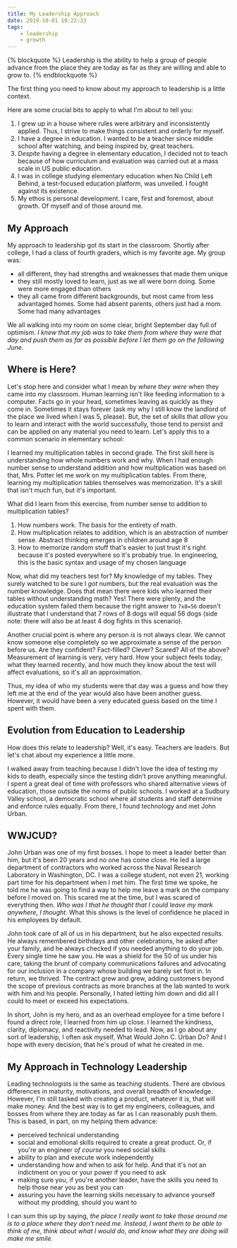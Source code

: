 ```yaml
---
title: My Leadership Approach
date: 2019-10-01 10:22:33
tags:
	- leadership
	- growth
---
```


{% blockquote %}
Leadership is the ability to help a group of people advance from the place they are today as far as they are willing and able to grow to.
{% endblockquote %}

The first thing you need to know about my approach to leadership is a little context. 

Here are some crucial bits to apply to what I'm about to tell you:
1. I grew up in a house where rules were arbitrary and inconsistently applied. Thus, I strive to make things consistent and orderly for myself.
1. I have a degree in education. I wanted to be a teacher since middle school after watching, and being inspired by, great teachers. 
1. _Despite_ having a degree in elementary education, I decided not to teach because of how curriculum and evaluation was carried out at a mass scale in US public education. 
1. I was in college studying elementary education when No Child Left Behind, a test-focused education platform, was unveiled. I fought against its existence.
1. My ethos is personal development. I care, first and foremost, about growth. Of myself and of those around me. 
<!-- more -->

## My Approach
My approach to leadership got its start in the classroom. Shortly after college, I had a class of fourth graders, which is my favorite age. My group was: 

* all different, they had strengths and weaknesses that made them unique
* they still mostly loved to learn, just as we all were born doing. Some were more engaged than others
* they all came from different backgrounds, but most came from less advantaged homes. Some had absent parents, others just had a mom. Some had many advantages

We all walking into my room on some clear, bright September day full of optimism. *I knew that my job was to take them from where they were that day and push them as far as possible before I let them go on the following June.*

## Where is Here?

Let's stop here and consider what I mean by _where they were_ when they came into my classroom. Human learning isn't like feeding information to a computer. Facts go in your head, sometimes leaving as quickly as they come in. Sometimes it stays forever (ask my why I still know the landlord of the place we lived when I was 5, please). But, the set of skills that _allow_ you to learn and interact with the world successfully, those tend to persist and can be applied on any material you need to learn. Let's apply this to a common scenario in elementary school:

I learned my multiplication tables in second grade. The first skill here is understanding how whole numbers work and why. When I had enough number sense to understand addition and how multiplication was based on that, Mrs. Potter let me work on my multiplication tables. From there, learning my multiplication tables themselves was memorization. It's a skill that isn't much fun, but it's important.

What did I learn from this exercise, from number sense to addition to multiplication tables?
1. How numbers work. The basis for the entirety of math.
1. How multiplication relates to addition, which is an abstraction of number sense. Abstract thinking emerges in children around age 8
1. How to memorize random stuff that's easier to just trust it's right because it's posted everywhere so it's probably true. In engineering, this is the basic syntax and usage of my chosen language

Now, what did my teachers test for? My knowledge of my tables. They surely watched to be sure I _got_ numbers, but the real evaluation was the number knowledge. Does that mean there were kids who learned their tables without understanding math? Yes! There were plenty, and the education system failed them because the right answer to `7x8=56` doesn't illustrate that I understand that 7 rows of 8 dogs will equal 56 dogs (side note: there will also be at least 4 dog fights in this scenario).

Another crucial point is where any person _is_ is not always clear. We cannot know someone else completely so we approximate a sense of the person before us. Are they confident? Fact-filled? Clever? Scared? All of the above? Measurement of learning is very, very hard. How your subject feels today, what they learned recently, and how much they know about the test will affect evaluations, so it's all an approximation.

Thus, my idea of who my students were that day was a guess and how they left me at the end of the year would also have been another guess. However, it would have been a very educated guess based on the time I spent with them.

## Evolution from Education to Leadership

How does this relate to leadership? Well, it's easy. Teachers are leaders. But let's chat about my experience a little more. 

I walked away from teaching because I didn't love the idea of testing my kids to death, especially since the testing didn't prove anything meaningful. I spent a great deal of time with professors who shared alternative views of education, those outside the norms of public schools. I worked at a Sudbury Valley school, a democratic school where all students and staff determine and enforce rules equally. From there, I found technology and met John Urban. 

## WWJCUD?
John Urban was one of my first bosses. I hope to meet a leader better than him, but it's been 20 years and no one has come close. He led a large department of contractors who worked across the Naval Research Laboratory in Washington, DC. I was a college student, not even 21, working part time for his department when I met him. The first time we spoke, he told me he was going to find a way to help me leave a mark on the company before I moved on. This scared me at the time, but I was scared of everything then. _Who was I that he thought that I could leave my mark anywhere, I thought._ What this shows is the level of confidence he placed in his employees by default. 

John took care of all of us in his department, but he also expected results. He always remembered birthdays and other celebrations, he asked after your family, and he always checked if you needed anything to do your job. Every single time he saw you. He was a shield for the 50 of us under his care, taking the brunt of company communications failures and advocating for our inclusion in a company whose building we barely set foot in. In return, we thrived. The contract grew and grew, adding customers beyond the scope of previous contracts as more branches at the lab wanted to work with him and his people. Personally, I hated letting him down and did all I could to meet or exceed his expectations.

In short, John is my hero, and as an overhead employee for a time before I found a direct role, I learned from him up close. I learned the kindness, clarity, diplomacy, and reactivity needed to lead. Now, as I go about any sort of leadership, I often ask myself, What Would John C. Urban Do? And I hope with every decision, that he's proud of what he created in me.

## My Approach in Technology Leadership
Leading technologists is the same as teaching students. There are obvious differences in maturity, motivations, and overall breadth of knowledge. However, I'm still tasked with creating a product, whatever it is, that will make money. And the best way is to get my engineers, colleagues, and bosses from where they are today as far as I can reasonably push them. This is based, in part, on my helping them advance:

* perceived technical understanding
* social and emotional skills required to create a great product. Or, if you're an engineer _of course_ you need social skills
* ability to plan and execute work independently
* understanding how and when to ask for help. And that it's not an indictment on you or your power if you need to ask
* making sure you, if you're another leader, have the skills you need to help those near you as best you can
* assuring you have the learning skills necessary to advance yourself without my prodding, should you want to

I can sum this up by saying, *the place I really want to take those around me is to a place where they don't need me. Instead, I want them to be able to think of me, think about what I would do, and know what they are doing will make me smile.*